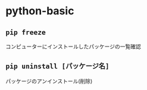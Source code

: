 # python-basic

## `pip freeze`

コンピューターにインストールしたパッケージの一覧確認

## `pip uninstall [パッケージ名]`

パッケージのアンインストール(削除)
